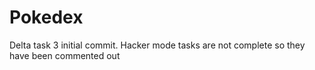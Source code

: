 # Pokedex
Delta task 3 initial commit. Hacker mode tasks are not complete so they have been commented out
